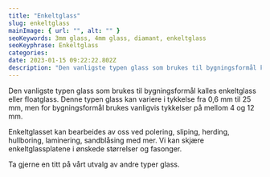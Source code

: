 ```yaml
---
title: "Enkeltglass"
slug: enkeltglass
mainImage: { url: "", alt: "" }
seoKeywords: 3mm glass, 4mm glass, diamant, enkeltglass
seoKeyphrase: Enkeltglass
categories: 
date: 2023-01-15 09:22:22.802Z 
description: "Den vanligste typen glass som brukes til bygningsformål kalles enkeltglass eller floatglass. Les mer om enkeltglass her."
---
```


Den vanligste typen glass som brukes til bygningsformål kalles enkeltglass eller floatglass. Denne typen glass kan variere i tykkelse fra 0,6 mm til 25 mm, men for bygningsformål brukes vanligvis tykkelser på mellom 4 og 12 mm.

Enkeltglasset kan bearbeides av oss ved polering, sliping, herding, hullboring, laminering, sandblåsing med mer. Vi kan skjære enkeltglassplatene i ønskede størrelser og fasonger. 

Ta gjerne en titt på vårt utvalg av andre typer glass.
